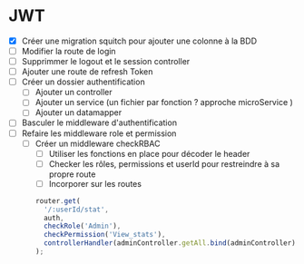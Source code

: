 # JWT

- [X] Créer une migration squitch pour ajouter une colonne à la BDD
- [ ] Modifier la route de login
- [ ] Supprimmer le logout et le session controller
- [ ] Ajouter une route de refresh Token
- [ ] Créer un dossier authentification
  - [ ] Ajouter un controller
  - [ ] Ajouter un service (un fichier par fonction ? approche microService )
  - [ ] Ajouter un datamapper
- [ ] Basculer le middleware d'authentification
- [ ] Refaire les middleware role et permission
  - [ ] Créer un middleware checkRBAC
    - [ ] Utiliser les fonctions en place pour décoder le header
    - [ ] Checker les rôles, permissions et userId pour restreindre à sa propre route
    - [ ] Incorporer sur les routes

    ```javascript
    router.get(
      '/:userId/stat',
      auth,
      checkRole('Admin'),
      checkPermission('View_stats'),
      controllerHandler(adminController.getAll.bind(adminController)),
    );
    ```
